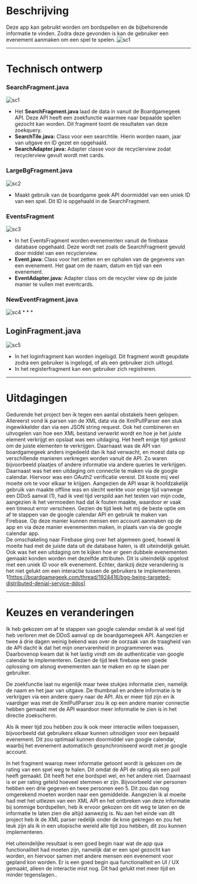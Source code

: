 # Beschrijving
Deze app kan gebruikt worden om bordspellen en de bijbehorende informatie te vinden. Zodra deze gevonden is kan de gebruiker een evenement aanmaken om een spel te spelen. 
![sc1](https://github.com/Wohesi/programmeerproject/blob/master/doc/final%20screenshots/searchfragments.png)

-------

# Technisch ontwerp

### SearchFragment.java
![sc1](https://github.com/Wohesi/programmeerproject/blob/master/doc/final%20screenshots/searchfragments.png)
* Het **SearchFragment.java** laad de data in vanuit de Boardgamegeek API. Deze API heeft een zoekfunctie waarmee naar bepaalde spellen gezocht kan worden. Dit fragment toont de resultaten van deze zoekquery.
* **SearchTile.java:** Class voor een searchtile. Hierin worden naam, jaar van uitgave en ID gezet en opgehaald. 
* **SearchAdapter.java:** Adapter classe voor de recyclerview zodat recyclerview gevult wordt met cards.

### LargeBgFragment.java
![sc2](https://github.com/Wohesi/programmeerproject/blob/master/doc/final%20screenshots/largebgfragment.png)
* Maakt gebruik van de boardgame geek API doormiddel van een uniek ID van een spel. Dit ID is opgehaald in de SearchFragment.

### EventsFragment
![sc3](https://github.com/Wohesi/programmeerproject/blob/master/doc/final%20screenshots/eventsfragment.png)
* In het EventsFragment worden evenementen vanuit de firebase database opgehaald. Deze wordt net zoals de SearchFragment gevuld door middel van een recyclerview.  
* **Event.java:** Class voor het zetten en en ophalen van de gegevens van een evenement. Het gaat om de naam, datum en tijd van een evenement. 
* **EventAdapter.java:** Adapter class om de recycler view op de juiste manier te vullen met eventcards. 

### NewEventFragment.java
![sc4]()
*
*
*

## LoginFragment.java
![sc5](https://github.com/Wohesi/programmeerproject/blob/master/doc/final%20screenshots/userfragments.png)
* In het loginfragment kan worden ingelogd. Dit fragment wordt geupdate zodra een gebruiker is ingelogd, of als een gebruiker zich uitlogd. 
* In het registerfragment kan een gebruiker zich registreren. 

-------

# Uitdagingen
Gedurende het project ben ik tegen een aantal obstakels heen gelopen. Allereerst vond ik parsen van de XML data via de XmlPullParser een stuk ingewikkelder dan via een JSON string request. Ook het combineren en uitvogelen van hoe een XML bestand verwerkt wordt en hoe je het juiste element verkrijgt en opslaat was een uitdaging. Het heeft enige tijd gekost om de juiste elementen te verkrijgen. Daarnaast was de API van boardgamegeek anders ingedeeld dan ik had verwacht, en moest data op verschillende manieren verkregen worden vanuit de API. Zo waren bijvoorbeeld plaatjes of andere informatie via andere queries te verkrijgen. 
Daarnaast was het een uitdaging om connectie te maken via de google calendar. Hiervoor was een OAuth2 verificatie vereist. Dit koste mij veel moeite om te voor elkaar te krijgen. Aangezien de API waar ik hoofdzakelijk gebruik van maakte offline was en slecht werkte voor enige tijd vanwege een DDoS aanval (1), had ik veel tijd verspild aan het testen van mijn code, aangezien ik het vermoeden had dat ik fouten maakte, waardoor er vaak een timeout error verscheen.
 Gezien de tijd leek het mij de beste optie om af te stappen van de google calendar API en gebruik te maken van Firebase. Op deze manier kunnen mensen een account aanmaken op de app en via deze manier evenementen maken, in plaats van via de google calendar app.  
De omschakeling naar Firebase ging over het algemeen goed, hoewel ik moeite had met de juiste data uit de database halen, is dit uiteindelijk gelukt. Ook was het een uitdaging om te kijken hoe er geen dubbele evenementen gemaakt konden worden met dezelfde attributen. Dit is uiteindelijk opgelost met een uniek ID voor elk evenement. 
Echter, dankzij deze verandering is het niet gelukt om een interactie tussen de gebruikers te implementeren. 
1[https://boardgamegeek.com/thread/1924416/bgg-being-targeted-distributed-denial-service-ddos]

-------

# Keuzes en veranderingen
Ik heb gekozen om af te stappen van google calendar omdat ik al veel tijd heb verloren met de DDoS aanval op de boardgamegeek API. Aangezien er twee á drie dagen weinig bekend was over de oorzaak van de traagheid van de API dacht ik dat het mijn onervarenheid in programmeren was. Daarbovenop kwam dat ik het lastig vindt om de authenticatie van google calendar te implementeren. Gezien de tijd leek firebase een goede oplossing om alsnog evenementen aan te maken en op te slaan per gebruiker. 

De zoekfunctie laat nu eigenlijk maar twee stukjes informatie zien, namelijk de naam en het jaar van uitgave. De thumbnail en andere informatie is te verkrijgen via een andere query naar de API. Als er meer tijd zijn en ik vaardiger was met de XmlPullParser zou ik op een andere manier connectie hebben gemaakt met de API waardoor meer informatie te zien is in het directie zoekscherm. 

Als ik meer tijd zou hebben zou ik ook meer interactie willen toepassen, bijvoorbeeld dat gebruikers elkaar kunnen uitnodigen voor een bepaald evenement. Dit zou optimaal kunnen doormiddel van google calendar, waarbij het evenement automatisch gesynchroniseerd wordt met je google account. 

In het fragment waarop meer informatie getoont wordt is gekozen om de rating van een spel weg te halen. Dit omdat de API de rating als een poll heeft gemaakt. Dit heeft het ene bordspel wel, en het andere niet. Daarnaast is er per rating geteld hoeveel stemmen er zijn. Bijvoorbeeld vier personen hebben een drie gegeven en twee personen een 5. Dit zou dan nog omgerekend moeten worden naar een gemiddelde. Aangezien ik al moeite had met het uitlezen van een XML API en het ontbreken van deze informatie bij sommige bordspellen, heb ik ervoor gekozen om dit weg te laten en de informatie te laten zien die altijd aanwezig is. Nu aan het einde van dit project heb ik de XML parser redelijk onder de knie gekregen en zou het leuk zijn als ik in een utopische wereld alle tijd zou hebben, dit zou kunnen implementeren. 

Het uiteindelijke resultaat is een goed begin naar wat de app qua functionaliteit had moeten zijn, namelijk dat er een spel gezocht kan worden, en hiervoor samen met andere mensen een evenement voor gepland kon worden. Er is een goed begin qua functionaliteit en UI / UX gemaakt, alleen de interactie mist nog. Dit had gelukt met meer tijd en minder tegenslagen..

